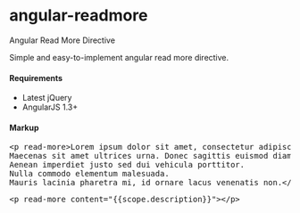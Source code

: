 angular-readmore
================

Angular Read More Directive

<p>Simple and easy-to-implement angular read more directive.</p>

<h4>Requirements</h4>
<ul>
<li>Latest jQuery</li>
<li>AngularJS 1.3+</li>
</ul>

<h4>Markup</h4>
<div class="highlight highlight-javascript">
<pre>&lt;p read-more>Lorem ipsum dolor sit amet, consectetur adipiscing elit. 
Maecenas sit amet ultrices urna. Donec sagittis euismod diam eget luctus. 
Aenean imperdiet justo sed dui vehicula porttitor. 
Nulla commodo elementum malesuada. 
Mauris lacinia pharetra mi, id ornare lacus venenatis non.&lt;/p></pre>
<pre>&lt;p read-more content="{{scope.description}}">&lt;/p></pre>
</div>
